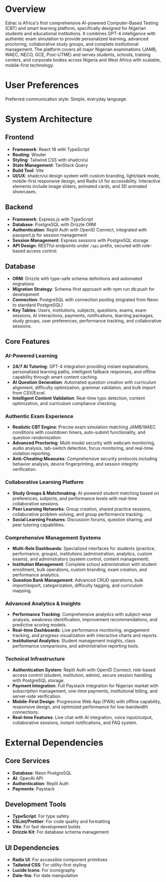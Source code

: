 # Overview

Edrac is Africa's first comprehensive AI-powered Computer-Based Testing (CBT) and smart learning platform, specifically designed for Nigerian students and educational institutions. It combines GPT-4 intelligence with authentic exam simulation to provide personalized learning, advanced proctoring, collaborative study groups, and complete institutional management. The platform covers all major Nigerian examinations (JAMB, WAEC, NECO, GCE, Post-UTME) and serves students, schools, training centers, and corporate bodies across Nigeria and West Africa with scalable, mobile-first technology.

# User Preferences

Preferred communication style: Simple, everyday language.

# System Architecture

## Frontend
- **Framework**: React 18 with TypeScript
- **Routing**: Wouter
- **Styling**: Tailwind CSS with shadcn/ui
- **State Management**: TanStack Query
- **Build Tool**: Vite
- **UI/UX**: shadcn/ui design system with custom branding, light/dark mode, mobile-first responsive design, and Radix UI for accessibility. Interactive elements include image sliders, animated cards, and 3D animated showcases.

## Backend
- **Framework**: Express.js with TypeScript
- **Database**: PostgreSQL with Drizzle ORM
- **Authentication**: Replit Auth with OpenID Connect, integrated with passport.js for session management
- **Session Management**: Express sessions with PostgreSQL storage
- **API Design**: RESTful endpoints under `/api` prefix, secured with role-based access control.

## Database
- **ORM**: Drizzle with type-safe schema definitions and automated migrations
- **Migration Strategy**: Schema-first approach with npm run db:push for development
- **Connection**: PostgreSQL with connection pooling (migrated from Neon to standard PostgreSQL)
- **Key Tables**: Users, institutions, subjects, questions, exams, exam sessions, AI interactions, payments, notifications, learning packages, study groups, user preferences, performance tracking, and collaborative sessions.

## Core Features

### AI-Powered Learning
- **24/7 AI Tutoring**: GPT-4 integration providing instant explanations, personalized learning paths, intelligent fallback responses, and offline capability through smart content caching.
- **AI Question Generation**: Automated question creation with curriculum alignment, difficulty optimization, grammar validation, and bulk import from CSV/Excel.
- **Intelligent Content Validation**: Real-time typo detection, content optimization, and curriculum compliance checking.

### Authentic Exam Experience
- **Realistic CBT Engine**: Precise exam simulation matching JAMB/WAEC conditions with countdown timers, auto-submit functionality, and question randomization.
- **Advanced Proctoring**: Multi-modal security with webcam monitoring, audio analysis, tab-switch detection, focus monitoring, and real-time violation reporting.
- **Anti-Cheating Measures**: Comprehensive security protocols including behavior analysis, device fingerprinting, and session integrity verification.

### Collaborative Learning Platform
- **Study Groups & Matchmaking**: AI-powered student matching based on preferences, subjects, and performance levels with real-time collaborative sessions.
- **Peer Learning Networks**: Group creation, shared practice sessions, collaborative problem-solving, and group performance tracking.
- **Social Learning Features**: Discussion forums, question sharing, and peer tutoring capabilities.

### Comprehensive Management Systems
- **Multi-Role Dashboards**: Specialized interfaces for students (practice, performance, groups), institutions (administration, analytics, custom exams), and administrators (system control, content management).
- **Institution Management**: Complete school administration with student enrollment, bulk operations, custom branding, exam creation, and performance analytics.
- **Question Bank Management**: Advanced CRUD operations, bulk import/export, categorization, difficulty tagging, and curriculum mapping.

### Advanced Analytics & Insights
- **Performance Tracking**: Comprehensive analytics with subject-wise analysis, weakness identification, improvement recommendations, and predictive scoring models.
- **Real-time Dashboards**: Live performance monitoring, engagement tracking, and progress visualization with interactive charts and reports.
- **Institutional Analytics**: Student management insights, class performance comparisons, and administrative reporting tools.

### Technical Infrastructure
- **Authentication System**: Replit Auth with OpenID Connect, role-based access control (student, institution, admin), secure session handling with PostgreSQL storage.
- **Payment Integration**: Full Paystack integration for Nigerian market with subscription management, one-time payments, institutional billing, and server-side verification.
- **Mobile-First Design**: Progressive Web App (PWA) with offline capability, responsive design, and optimized performance for low-bandwidth connections.
- **Real-time Features**: Live chat with AI integration, voice input/output, collaborative sessions, instant notifications, and FAQ system.

# External Dependencies

## Core Services
- **Database**: Neon PostgreSQL
- **AI**: OpenAI API
- **Authentication**: Replit Auth
- **Payments**: Paystack

## Development Tools
- **TypeScript**: For type safety
- **ESLint/Prettier**: For code quality and formatting
- **Vite**: For fast development builds
- **Drizzle Kit**: For database schema management

## UI Dependencies
- **Radix UI**: For accessible component primitives
- **Tailwind CSS**: For utility-first styling
- **Lucide Icons**: For iconography
- **Date-fns**: For date manipulation